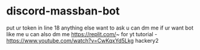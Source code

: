 # discord-massban-bot
put ur token in line 18
anything else want to ask u can dm me
if ur want bot like me u can also dm me
https://replit.com/~
for yt tutorial -https://www.youtube.com/watch?v=CwKqxYd5Lkg
hackery2
